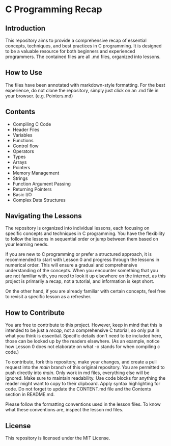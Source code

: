 # C Programming Recap

## Introduction

This repository aims to provide a comprehensive recap of essential concepts, techniques, and best practices in C programming. It is designed to be a valuable resource for both beginners and experienced programmers. The contained files are all .md files, organized into lessons.

## How to Use

The files have been annotated with markdown-style formatting. For the best experience, do not clone the repository, simply just click on an .md file in your browser. (e.g. Pointers.md)

## Contents

- Compiling C Code
- Header Files
- Variables
- Functions
- Control flow
- Operators
- Types
- Arrays
- Pointers
- Memory Management
- Strings
- Function Argument Passing
- Returning Pointers
- Basic I/O
- Complex Data Structures

## Navigating the Lessons

The repository is organized into individual lessons, each focusing on specific concepts and techniques in C programming. You have the flexibility to follow the lessons in sequential order or jump between them based on your learning needs.

If you are new to C programming or prefer a structured approach, it is recommended to start with Lesson 0 and progress through the lessons in numerical order. This will ensure a gradual and comprehensive understanding of the concepts. When you encounter something that you are not familiar with, you need to look it up elsewhere on the internet, as this project is primarily a recap, not a tutorial, and information is kept short.

On the other hand, if you are already familiar with certain concepts, feel free to revisit a specific lesson as a refresher.

## How to Contribute

You are free to contribute to this project. However, keep in mind that this is intended to be just a *recap*, not a comprehensive C tutorial, so only put in what you think is essential. Specific details don't need to be included here, those can be looked up by the readers elsewhere. (As an example, notice how Lesson 0 does not elaborate on what -o stands for when compiling c code.)

To contribute, fork this repository, make your changes, and create a pull request into the *main* branch of this original repository. You are permitted to push directly into *main*. Only work in md files, everything else will be ignored. Make sure to maintain readability. Use code blocks for anything the reader might want to copy to their clipboard. Apply syntax highlighting for code. Do not forget to update the CONTENT.md file and the Contents section in README.md.

Please follow the formatting conventions used in the lesson files. To know what these conventions are, inspect the lesson md files.

## License

This repository is licensed under the MIT License.
